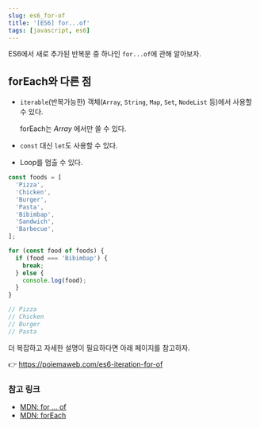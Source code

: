 ```yaml
---
slug: es6_for-of
title: '[ES6] for...of'
tags: [javascript, es6]
---
```


ES6에서 새로 추가된 반복문 중 하나인 `for...of`에 관해 알아보자.

<!--truncate-->

## forEach와 다른 점

- `iterable`(반복가능한) 객체(`Array`, `String`, `Map`, `Set`, `NodeList` 등)에서 사용할 수 있다.

  forEach는 _Array_ 에서만 쓸 수 있다.

- `const` 대신 `let`도 사용할 수 있다.

- Loop를 멈출 수 있다.

```js
const foods = [
  'Pizza',
  'Chicken',
  'Burger',
  'Pasta',
  'Bibimbap',
  'Sandwich',
  'Barbecue',
];

for (const food of foods) {
  if (food === 'Bibimbap') {
    break;
  } else {
    console.log(food);
  }
}
```

```js
// Pizza
// Chicken
// Burger
// Pasta
```

더 복잡하고 자세한 설명이 필요하다면 아래 페이지를 참고하자.

👉 <https://poiemaweb.com/es6-iteration-for-of>

### 참고 링크

- [MDN: for ... of](https://developer.mozilla.org/ko/docs/Web/JavaScript/Reference/Statements/for...of)
- [MDN: forEach](https://developer.mozilla.org/ko/docs/Web/JavaScript/Reference/Global_Objects/Array/forEach)
